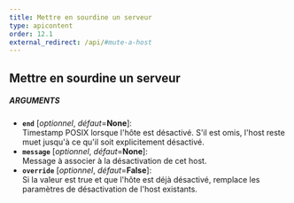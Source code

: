 ```yaml
---
title: Mettre en sourdine un serveur
type: apicontent
order: 12.1
external_redirect: /api/#mute-a-host
---
```


## Mettre en sourdine un serveur
##### ARGUMENTS

* **`end`** [*optionnel*, *défaut*=**None**]:  
    Timestamp POSIX lorsque l'hôte est désactivé. S'il est omis, l'host reste muet jusqu'à ce qu'il soit explicitement désactivé.
* **`message`** [*optionnel*, *défaut*=**None**]:  
    Message à associer à la désactivation de cet host.
* **`override`** [*optionnel*, *défaut*=**False**]:  
    Si la valeur est true et que l'hôte est déjà désactivé, remplace les paramètres de désactivation de l'host existants.